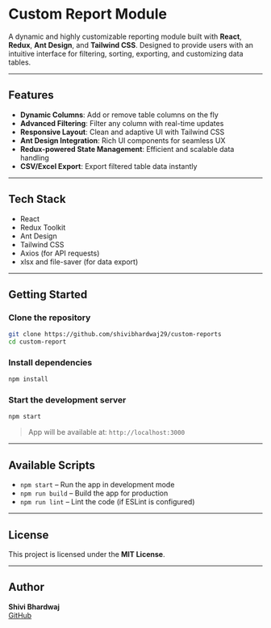 # Custom Report Module

A dynamic and highly customizable reporting module built with **React**, **Redux**, **Ant Design**, and **Tailwind CSS**. Designed to provide users with an intuitive interface for filtering, sorting, exporting, and customizing data tables.

---

## Features

- **Dynamic Columns**: Add or remove table columns on the fly
- **Advanced Filtering**: Filter any column with real-time updates
- **Responsive Layout**: Clean and adaptive UI with Tailwind CSS
- **Ant Design Integration**: Rich UI components for seamless UX
- **Redux-powered State Management**: Efficient and scalable data handling
- **CSV/Excel Export**: Export filtered table data instantly

---

## Tech Stack

- React
- Redux Toolkit
- Ant Design
- Tailwind CSS
- Axios (for API requests)
- xlsx and file-saver (for data export)

---

## Getting Started

### Clone the repository

```bash
git clone https://github.com/shivibhardwaj29/custom-reports
cd custom-report
```

### Install dependencies

```bash
npm install
```

### Start the development server

```bash
npm start
```

> App will be available at: `http://localhost:3000`

---

## Available Scripts

- `npm start` – Run the app in development mode
- `npm run build` – Build the app for production
- `npm run lint` – Lint the code (if ESLint is configured)

---

## License

This project is licensed under the **MIT License**.

---

## Author

**Shivi Bhardwaj**  
[GitHub](https://github.com/shivibhardwaj29)
